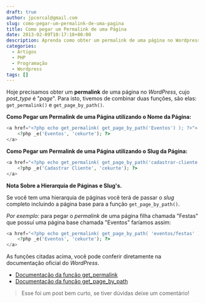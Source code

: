 ```yaml
---
draft: true
author: jpcercal@gmail.com
slug: como-pegar-um-permalink-de-uma-pagina
title: Como pegar um Permalink de uma Página
date: 2013-02-09T10:17:18+00:00
description: Aprenda como obter um permalink de uma página no Wordpress, cujo post_type é "page". Combinando as funções get_permalink() e get_page_by_path().
categories:
  - Artigos
  - PHP
  - Programação
  - Wordpress
tags: []
---
```


Hoje precisamos obter um **permalink** de uma página no _WordPress_, cujo _post_type_ é "_page_". Para isto, tivemos de combinar duas funções, são elas: `get_permalink()` e `get_page_by_path()`.

**Como Pegar um Permalink de uma Página utilizando o Nome da Página:**

```php
<a href="<?php echo get_permalink( get_page_by_path('Eventos') ); ?>">
    <?php _e('Eventos', 'cekurte'); ?>
</a>
```

**Como Pegar um Permalink de uma Página utilizando o Slug da Página:**

```php
<a href="<?php echo get_permalink( get_page_by_path('cadastrar-cliente') ); ?>">
    <?php _e('Cadastrar Cliente', 'cekurte'); ?>
</a>
```

**Nota Sobre a Hierarquia de Páginas e Slug's.**

Se você tem uma hierarquia de páginas você terá de passar o _slug_ completo incluindo a página base para a função `get_page_by_path()`.

_Por exemplo:_ para pegar o _permalink_ de uma página filha chamada "Festas" que possuí uma página base chamada "Eventos" faríamos assim:

```php
<a href="<?php echo get_permalink( get_page_by_path( 'eventos/festas' ) ) ?>">
    <?php _e('Eventos', 'cekurte'); ?>
</a>
```

As funções citadas acima, você pode conferir diretamente na documentação oficial do _WordPress_.

* [Documentação da função get_permalink](http://codex.wordpress.org/Function_Reference/get_permalink "Documentação da função get_permalink")
* [Documentação da função get_page_by_path](http://codex.wordpress.org/Function_Reference/get_page_by_path "Documentação da função get_page_by_path")

> Esse foi um post bem curto, se tiver dúvidas deixe um comentário!
